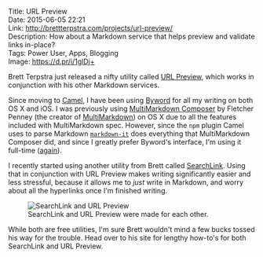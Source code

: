 Title: URL Preview  
Date: 2015-06-05 22:21  
Link: http://brettterpstra.com/projects/url-preview/  
Description: How about a Markdown service that helps preview and validate links in-place?  
Tags: Power User, Apps, Blogging  
Image: https://d.pr/i/1glDj+  

Brett Terpstra just released a nifty utility called [URL Preview][1], which works in conjunction with his other Markdown services.

Since moving to [Camel][2], I have been using [Byword][3] for all my writing on both OS X and iOS. I was previously using [MultiMarkdown Composer][4] by Fletcher Penney (the creator of [MultiMarkdown][5]) on OS X due to all the features included with MultiMarkdown spec. However, since the `npm` plugin Camel uses to parse Markdown [`markdown-it`][6] does everything that MultiMarkdown Composer did, and since I greatly prefer Byword's interface, I'm using it full-time ([again][7]).

I recently started using another utility from Brett called [SearchLink][8]. Using that in conjunction with URL Preview makes writing significantly easier and less stressful, because it allows me to *just* write in Markdown, and worry about all the hyperlinks once I'm finished writing. 

<figure>
	<img src="https://d.pr/i/1glDj+" alt="SearchLink and URL Preview" title="SearchLink and URL Preview">
	<figcaption>SearchLink and URL Preview were made for each other.</figcaption>
</figure>

While both are free utilities, I'm sure Brett wouldn't mind a few bucks tossed his way for the trouble. Head over to his site for lengthy how-to's for both SearchLink and URL Preview.

[1]: http://brettterpstra.com/projects/url-preview/ "Brett's project page for URL Preview"
[2]: /2015/6/1/introducing-theoveranalyzed-30 "My post introducing TheOverAnalyzed 3.0"
[3]: https://itunes.apple.com/us/app/byword/id420212497?at=1l3vx9s "Byword on the App Store"
[4]: https://itunes.apple.com/us/app/multimarkdown-composer-2/id593294811?at=1l3vx9s "MultiMarkdown Composer 2 on the Mac App Store"
[5]: http://fletcherpenney.net/multimarkdown/ "Fletcher Penney's site about MultiMarkdown"
[6]: https://www.npmjs.com/package/markdown-it "npmjs page for `markdown-it`"
[7]: /2015/3/4/byword-multimarkdown-composer-and-more "My thoughts on using Byword and MultiMarkdown Composer"
[8]: http://brettterpstra.com/projects/searchlink/ "Brett's project page for SearchLink"